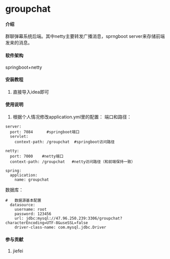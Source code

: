 # groupchat

#### 介绍
群聊弹幕系统后端。其中netty主要转发广播消息，sprngboot server来存储前端发来的消息。

#### 软件架构
springboot+netty


#### 安装教程

1.  直接导入idea即可

#### 使用说明

1.  根据个人情况修改application.yml里的配置：
端口和路径：
```
server:
  port: 7084      #springboot端口
  servlet:
    context-path: /groupchat  #springboot访问路径

netty:
  port: 7000    #netty端口
  context-path: /groupchat   #netty访问路径（和前端保持一致）

spring:
  application:
    name: groupchat
```
数据库：
```
#   数据源基本配置
  datasource:
    username: root
    password: 123456
    url: jdbc:mysql://47.96.250.239:3306/groupchat?characterEncoding=UTF-8&useSSL=false
    driver-class-name: com.mysql.jdbc.Driver
```

#### 参与贡献

1.  jiefei

